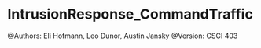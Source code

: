 # IntrusionResponse_CommandTraffic
@Authors: Eli Hofmann, Leo Dunor, Austin Jansky
@Version: 
CSCI 403

